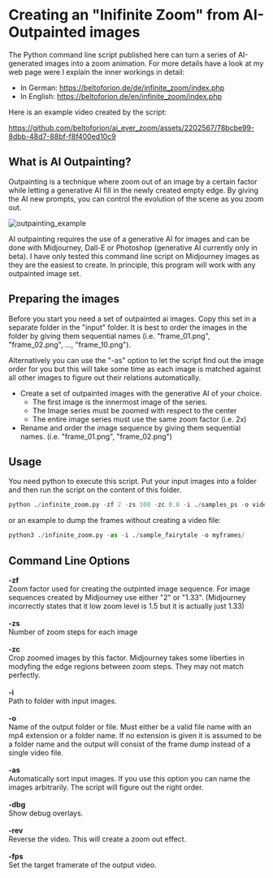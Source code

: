 # Creating an "Inifinite Zoom" from AI-Outpainted images
The Python command line script published here can turn a series of AI-generated images into a zoom animation. For more details have a look at my web page were I explain the inner workings in detail:

* In German: https://beltoforion.de/de/infinite_zoom/index.php
* In English: https://beltoforion.de/en/infinite_zoom/index.php

Here is an example video created by the script:

https://github.com/beltoforion/ai_ever_zoom/assets/2202567/78bcbe99-8dbb-48d7-88bf-f8f400ed10c9

## What is AI Outpainting?
Outpainting is a technique where zoom out of an image by a certain factor while letting a generative AI 
fill in the newly created empty edge. By giving the AI new prompts, you can control the evolution of the scene 
as you zoom out.

![outpainting_example](https://github.com/beltoforion/ai_ever_zoom/assets/2202567/206d4f06-6a9b-4b9b-8377-131a319d2457)

AI outpainting requires the use of a generative AI for images and can be done with Midjourney, Dall-E or Photoshop 
(generative AI currently only in beta). I have only tested this command line script on Midjourney images as they are 
the easiest to create. In principle, this program will work with any outpainted image set.

## Preparing the images
Before you start you need a set of outpainted ai images. Copy this set in a separate folder in the "input" folder. It is best 
to order the images in the folder by giving them sequential names (i.e. "frame_01.png", "frame_02.png", ..., "frame_10.png").

Alternatively you can use the "-as" option to let the script find out the image order for you but this will take some time as
each image is matched against all other images to figure out their relations automatically.

* Create a set of outpainted images with the generative AI of your choice.
  + The first image is the innermost image of the series.
  + The Image series must be zoomed with respect to the center
  + The entire image series must use the same zoom factor (i.e. 2x)
* Rename and order the image sequence by giving them sequential names. (i.e. "frame_01.png", "frame_02.png")

## Usage

You need python to execute this script. Put your input images into a folder and then run the script on the content of this folder.

```python
python ./infinite_zoom.py -zf 2 -zs 100 -zc 0.8 -i ./samples_ps -o video.mp4
```
or an example to dump the frames without creating a video file:

```python
python3 ./infinite_zoom.py -as -i ./sample_fairytale -o myframes/
```


## Command Line Options

<b>-zf</b><br/> Zoom factor used for creating the outpinted image sequence. For image sequences created by Midjourney use either "2" or "1.33". (Midjourney incorrectly states that it low zoom level is 1.5 but it is actually just 1.33)
<br/><br/>
<b>-zs</b><br/> Number of zoom steps for each image
<br/><br/>
<b>-zc</b><br/> Crop zoomed images by this factor. Midjourney takes some liberties in modyfing the edge regions between zoom steps. They may not match perfectly.
<br/><br/>
<b>-i</b><br/> Path to folder with input images.
<br/><br/>
<b>-o</b><br/> Name of the output folder or file. Must either be a valid file name with an mp4 extension or a folder name. If no extension is given it is assumed to be a folder name and the output will consist of the frame dump instead of a single video file.
<br/><br/>
<b>-as</b><br/> Automatically sort input images. If you use this option you can name the images arbitrarily. The script will figure out the right order.
<br/><br/>
<b>-dbg</b><br/> Show debug overlays.
<br/><br/>
<b>-rev</b><br/> Reverse the video. This will create a zoom out effect.
<br/><br/>
<b>-fps</b><br/> Set the target framerate of the output video.





